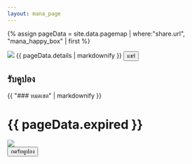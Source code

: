 ```yaml
---
layout: mana_page
---
```

{% assign pageData = site.data.pagemap | where:"share.url", "mana_happy_box" | first %}

<div class="content-white padding">
  <img src="{{ site.url }}/{{pageData.banner }}" class="banner border-radius" />
  {{ pageData.details | markdownify }}
  <button class="btn-share margin-vertical" onclick="window.location='{{ site.data.settings.shareBaseUrl }}?uri={{ site.url }}/{{ pageData.share.url }}'">แชร์</button>
</div>

<div class="padding">
  <h2>รับคูปอง</h2> 
  <div class="content-white border-radius text-center padding margin-vertical">
    {{ "### หมดเขต" | markdownify }}
    <h1 class="text-red">{{ pageData.expired }}</h1>
  </div>
  <div class="content-white padding border-radius">
    <img src="{{ site.url }}/{{pageData.couponBanner }}" class="banner"/>
    <div class="text-right">
      <button class="btn-red" onclick="lib.visitEndpoint(mcontentid, '{{pageData.couponEndpoint}}'); ">กดรับคูปอง</button>
    </div>
  </div>
</div>

<script>
  document.title = "{{ pageData.share.title }}";
</script>
